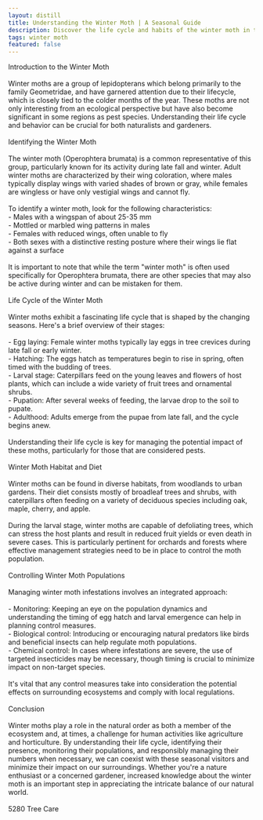 ```yaml
---
layout: distill
title: Understanding the Winter Moth | A Seasonal Guide
description: Discover the life cycle and habits of the winter moth in this informative seasonal guide.
tags: winter moth
featured: false
---
```


Introduction to the Winter Moth<br /><br />Winter moths are a group of lepidopterans which belong primarily to the family Geometridae, and have garnered attention due to their lifecycle, which is closely tied to the colder months of the year. These moths are not only interesting from an ecological perspective but have also become significant in some regions as pest species. Understanding their life cycle and behavior can be crucial for both naturalists and gardeners.<br /><br />Identifying the Winter Moth<br /><br />The winter moth (Operophtera brumata) is a common representative of this group, particularly known for its activity during late fall and winter. Adult winter moths are characterized by their wing coloration, where males typically display wings with varied shades of brown or gray, while females are wingless or have only vestigial wings and cannot fly.<br /><br />To identify a winter moth, look for the following characteristics:<br />- Males with a wingspan of about 25-35 mm<br />- Mottled or marbled wing patterns in males<br />- Females with reduced wings, often unable to fly<br />- Both sexes with a distinctive resting posture where their wings lie flat against a surface<br /><br />It is important to note that while the term "winter moth" is often used specifically for Operophtera brumata, there are other species that may also be active during winter and can be mistaken for them.<br /><br />Life Cycle of the Winter Moth<br /><br />Winter moths exhibit a fascinating life cycle that is shaped by the changing seasons. Here's a brief overview of their stages:<br /><br />- Egg laying: Female winter moths typically lay eggs in tree crevices during late fall or early winter.<br />- Hatching: The eggs hatch as temperatures begin to rise in spring, often timed with the budding of trees.<br />- Larval stage: Caterpillars feed on the young leaves and flowers of host plants, which can include a wide variety of fruit trees and ornamental shrubs.<br />- Pupation: After several weeks of feeding, the larvae drop to the soil to pupate.<br />- Adulthood: Adults emerge from the pupae from late fall, and the cycle begins anew.<br /><br />Understanding their life cycle is key for managing the potential impact of these moths, particularly for those that are considered pests.<br /><br />Winter Moth Habitat and Diet<br /><br />Winter moths can be found in diverse habitats, from woodlands to urban gardens. Their diet consists mostly of broadleaf trees and shrubs, with caterpillars often feeding on a variety of deciduous species including oak, maple, cherry, and apple.<br /><br />During the larval stage, winter moths are capable of defoliating trees, which can stress the host plants and result in reduced fruit yields or even death in severe cases. This is particularly pertinent for orchards and forests where effective management strategies need to be in place to control the moth population.<br /><br />Controlling Winter Moth Populations<br /><br />Managing winter moth infestations involves an integrated approach:<br /><br />- Monitoring: Keeping an eye on the population dynamics and understanding the timing of egg hatch and larval emergence can help in planning control measures.<br />- Biological control: Introducing or encouraging natural predators like birds and beneficial insects can help regulate moth populations.<br />- Chemical control: In cases where infestations are severe, the use of targeted insecticides may be necessary, though timing is crucial to minimize impact on non-target species.<br /><br />It's vital that any control measures take into consideration the potential effects on surrounding ecosystems and comply with local regulations.<br /><br />Conclusion<br /><br />Winter moths play a role in the natural order as both a member of the ecosystem and, at times, a challenge for human activities like agriculture and horticulture. By understanding their life cycle, identifying their presence, monitoring their populations, and responsibly managing their numbers when necessary, we can coexist with these seasonal visitors and minimize their impact on our surroundings. Whether you're a nature enthusiast or a concerned gardener, increased knowledge about the winter moth is an important step in appreciating the intricate balance of our natural world.<br /><br />5280 Tree Care
